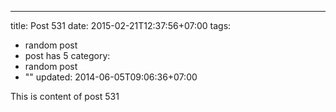 ---
title: Post 531
date: 2015-02-21T12:37:56+07:00
tags:
  - random post
  - post has 5
category:
  - random post
  - ""
updated: 2014-06-05T09:06:36+07:00

This is content of post 531